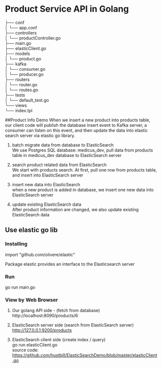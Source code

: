 # Product Service API in Golang 


├── conf  
│   └── app.conf  
├── controllers  
│   └── productController.go  
├── main.go  
├── elasticClient.go  
├── models  
│   └── product.go  
├── kafka  
│   └── consumer.go  
│   └── producer.go  
├── routers  
│   └── router.go  
│   └── routes.go  
├── tests  
│   └── default_test.go  
└── views  
    └── index.tpl  

##Product Info Demo
  When we insert a new product into products table,  our client code will publish the database insert event to Kafka server,
  a consumer can listen on this event, and  then update the data into elastic search server via  elastic go library.
 

1. batch migrate data from database to ElasticSearch  
We use Postgres SQL database: medicus_dev, pull data from products table in medicus_dev database to ElasticSearch server

2. search product related data from ElasticSearch  
We start with products search. At first, pull one row from products table, and insert into ElasticSearch server

3. insert new data into ElasticSearch  
when a new product is added in database, we insert  one new data into ElasticSearch server
 
4. update existing ElasticSearch data  
After product information are changed, we also update existing ElasticSearch data
 


## Use elastic go lib

### Installing 
import "github.com/olivere/elastic"

Package elastic provides an interface to the Elasticsearch server 

### Run 
go run main.go

### View by Web Browser
1. Our golang API side  - (fetch from database)  
http://localhost:8090/products/6  

2. ElasticSearch server side (search from ElasticSearch server)  
http://127.0.0.1:9200/products  

3. ElasticSearch client side (create index / query)  
go run elasticClient.go  
source code: https://github.com/hustbill/ElasticSearchDemo/blob/master/elasticClient.go  
